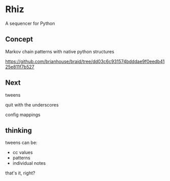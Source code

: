 # Rhiz

A sequencer for Python

## Concept

Markov chain patterns with native python structures

https://github.com/brianhouse/braid/tree/dd03c6c931574bdddae9f0eedb4125e811f7b527



## Next

tweens

quit with the underscores

config mappings



## thinking

tweens can be:
- cc values
- patterns
- individual notes

that's it, right?